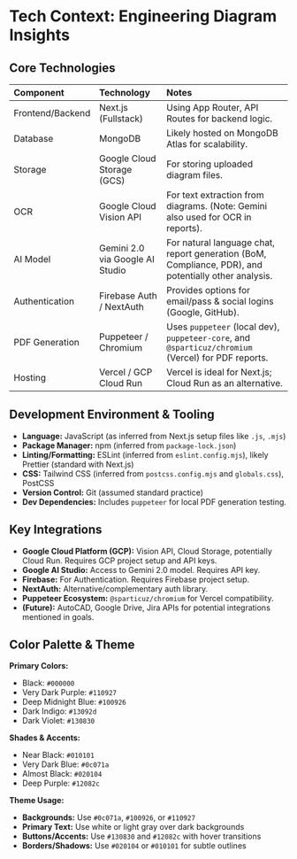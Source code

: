 # Tech Context: Engineering Diagram Insights

## Core Technologies

| Component        | Technology                      | Notes                                                                                                |
| :--------------- | :------------------------------ | :--------------------------------------------------------------------------------------------------- |
| Frontend/Backend | Next.js (Fullstack)             | Using App Router, API Routes for backend logic.                                                      |
| Database         | MongoDB                         | Likely hosted on MongoDB Atlas for scalability.                                                      |
| Storage          | Google Cloud Storage (GCS)      | For storing uploaded diagram files.                                                                  |
| OCR              | Google Cloud Vision API         | For text extraction from diagrams. (Note: Gemini also used for OCR in reports).                      |
| AI Model         | Gemini 2.0 via Google AI Studio | For natural language chat, report generation (BoM, Compliance, PDR), and potentially other analysis. |
| Authentication   | Firebase Auth / NextAuth        | Provides options for email/pass & social logins (Google, GitHub).                                    |
| PDF Generation   | Puppeteer / Chromium            | Uses `puppeteer` (local dev), `puppeteer-core`, and `@sparticuz/chromium` (Vercel) for PDF reports. |
| Hosting          | Vercel / GCP Cloud Run          | Vercel is ideal for Next.js; Cloud Run as an alternative.                                            |

## Development Environment & Tooling

-   **Language:** JavaScript (as inferred from Next.js setup files like `.js`, `.mjs`)
-   **Package Manager:** npm (inferred from `package-lock.json`)
-   **Linting/Formatting:** ESLint (inferred from `eslint.config.mjs`), likely Prettier (standard with Next.js)
-   **CSS:** Tailwind CSS (inferred from `postcss.config.mjs` and `globals.css`), PostCSS
-   **Version Control:** Git (assumed standard practice)
-   **Dev Dependencies:** Includes `puppeteer` for local PDF generation testing.

## Key Integrations

-   **Google Cloud Platform (GCP):** Vision API, Cloud Storage, potentially Cloud Run. Requires GCP project setup and API keys.
-   **Google AI Studio:** Access to Gemini 2.0 model. Requires API key.
-   **Firebase:** For Authentication. Requires Firebase project setup.
-   **NextAuth:** Alternative/complementary auth library.
-   **Puppeteer Ecosystem:** `@sparticuz/chromium` for Vercel compatibility.
-   **(Future):** AutoCAD, Google Drive, Jira APIs for potential integrations mentioned in goals.

## Color Palette & Theme

**Primary Colors:**

-   Black: `#000000`
-   Very Dark Purple: `#110927`
-   Deep Midnight Blue: `#100926`
-   Dark Indigo: `#13092d`
-   Dark Violet: `#130830`

**Shades & Accents:**

-   Near Black: `#010101`
-   Very Dark Blue: `#0c071a`
-   Almost Black: `#020104`
-   Deep Purple: `#12082c`

**Theme Usage:**

-   **Backgrounds:** Use `#0c071a`, `#100926`, or `#110927`
-   **Primary Text:** Use white or light gray over dark backgrounds
-   **Buttons/Accents:** Use `#130830` and `#12082c` with hover transitions
-   **Borders/Shadows:** Use `#020104` or `#010101` for subtle outlines
